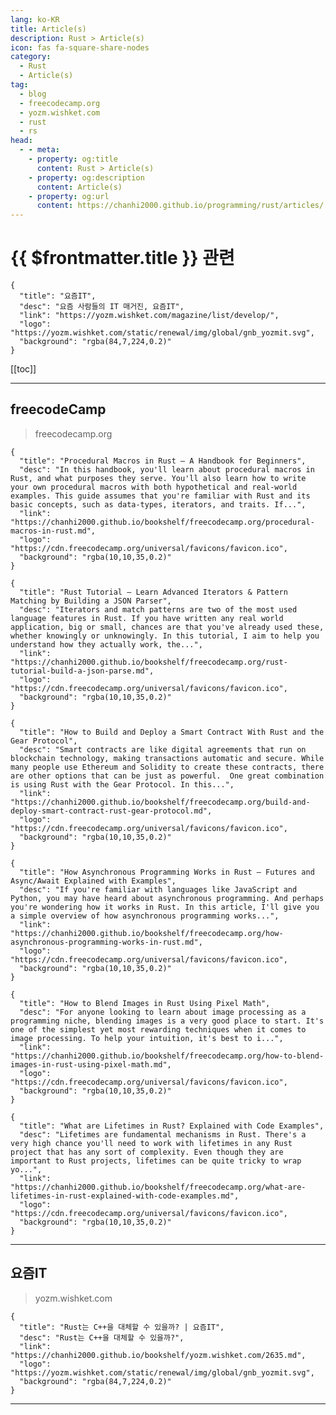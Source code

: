 ```yaml
---
lang: ko-KR
title: Article(s)
description: Rust > Article(s)
icon: fas fa-square-share-nodes
category: 
  - Rust
  - Article(s)
tag: 
  - blog
  - freecodecamp.org
  - yozm.wishket.com
  - rust
  - rs
head:
  - - meta:
    - property: og:title
      content: Rust > Article(s)
    - property: og:description
      content: Article(s)
    - property: og:url
      content: https://chanhi2000.github.io/programming/rust/articles/
---
```


# {{ $frontmatter.title }} 관련

<SiteInfo
  name="freeCodeCamp Programming Tutorials: Python, JavaScript, Git & More"
  desc="Browse thousands of programming tutorials written by experts. Learn Web Development, Data Science, DevOps, Security, and get developer career advice."
  url="https://freecodecamp.org/news/"
  logo="https://cdn.freecodecamp.org/universal/favicons/favicon.ico"
  preview="https://cdn.freecodecamp.org/platform/universal/fcc_meta_1920X1080-indigo.png"/>

```component VPCard
{
  "title": "요즘IT", 
  "desc": "요즘 사람들의 IT 매거진, 요즘IT", 
  "link": "https://yozm.wishket.com/magazine/list/develop/", 
  "logo": "https://yozm.wishket.com/static/renewal/img/global/gnb_yozmit.svg", 
  "background": "rgba(84,7,224,0.2)"
}
```

[[toc]]

---

## <FontIcon icon="fa-brands fa-free-code-camp"/>freecodeCamp

> freecodecamp.org

```component VPCard
{
  "title": "Procedural Macros in Rust – A Handbook for Beginners",
  "desc": "In this handbook, you'll learn about procedural macros in Rust, and what purposes they serve. You'll also learn how to write your own procedural macros with both hypothetical and real-world examples. This guide assumes that you're familiar with Rust and its basic concepts, such as data-types, iterators, and traits. If...",
  "link": "https://chanhi2000.github.io/bookshelf/freecodecamp.org/procedural-macros-in-rust.md",
  "logo": "https://cdn.freecodecamp.org/universal/favicons/favicon.ico",
  "background": "rgba(10,10,35,0.2)"
}
```

```component VPCard
{
  "title": "Rust Tutorial – Learn Advanced Iterators & Pattern Matching by Building a JSON Parser",
  "desc": "Iterators and match patterns are two of the most used language features in Rust. If you have written any real world application, big or small, chances are that you've already used these, whether knowingly or unknowingly. In this tutorial, I aim to help you understand how they actually work, the...",
  "link": "https://chanhi2000.github.io/bookshelf/freecodecamp.org/rust-tutorial-build-a-json-parse.md",
  "logo": "https://cdn.freecodecamp.org/universal/favicons/favicon.ico",
  "background": "rgba(10,10,35,0.2)"
}
```

```component VPCard
{
  "title": "How to Build and Deploy a Smart Contract With Rust and the Gear Protocol",
  "desc": "Smart contracts are like digital agreements that run on blockchain technology, making transactions automatic and secure. While many people use Ethereum and Solidity to create these contracts, there are other options that can be just as powerful.  One great combination is using Rust with the Gear Protocol. In this...",
  "link": "https://chanhi2000.github.io/bookshelf/freecodecamp.org/build-and-deploy-smart-contract-rust-gear-protocol.md",
  "logo": "https://cdn.freecodecamp.org/universal/favicons/favicon.ico",
  "background": "rgba(10,10,35,0.2)"
}
```

```component VPCard
{
  "title": "How Asynchronous Programming Works in Rust – Futures and Async/Await Explained with Examples",
  "desc": "If you're familiar with languages like JavaScript and Python, you may have heard about asynchronous programming. And perhaps you're wondering how it works in Rust. In this article, I'll give you a simple overview of how asynchronous programming works...",
  "link": "https://chanhi2000.github.io/bookshelf/freecodecamp.org/how-asynchronous-programming-works-in-rust.md",
  "logo": "https://cdn.freecodecamp.org/universal/favicons/favicon.ico",
  "background": "rgba(10,10,35,0.2)"
}
```

```component VPCard
{
  "title": "How to Blend Images in Rust Using Pixel Math",
  "desc": "For anyone looking to learn about image processing as a programming niche, blending images is a very good place to start. It's one of the simplest yet most rewarding techniques when it comes to image processing. To help your intuition, it's best to i...",
  "link": "https://chanhi2000.github.io/bookshelf/freecodecamp.org/how-to-blend-images-in-rust-using-pixel-math.md",
  "logo": "https://cdn.freecodecamp.org/universal/favicons/favicon.ico",
  "background": "rgba(10,10,35,0.2)"
}
```

```component VPCard
{
  "title": "What are Lifetimes in Rust? Explained with Code Examples",
  "desc": "Lifetimes are fundamental mechanisms in Rust. There's a very high chance you'll need to work with lifetimes in any Rust project that has any sort of complexity. Even though they are important to Rust projects, lifetimes can be quite tricky to wrap yo...",
  "link": "https://chanhi2000.github.io/bookshelf/freecodecamp.org/what-are-lifetimes-in-rust-explained-with-code-examples.md",
  "logo": "https://cdn.freecodecamp.org/universal/favicons/favicon.ico",
  "background": "rgba(10,10,35,0.2)"
}
```

<!-- END: freecodecamp.org -->

---

## 요즘IT

> yozm.wishket.com

```component VPCard
{
  "title": "Rust는 C++을 대체할 수 있을까? | 요즘IT",
  "desc": "Rust는 C++을 대체할 수 있을까?",
  "link": "https://chanhi2000.github.io/bookshelf/yozm.wishket.com/2635.md",
  "logo": "https://yozm.wishket.com/static/renewal/img/global/gnb_yozmit.svg", 
  "background": "rgba(84,7,224,0.2)"
}
```

<!-- END: yozm.wishket.com -->

---

<TagLinks />
